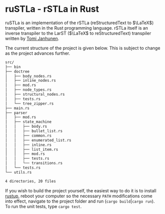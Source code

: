 # ruSTLa - rSTLa in Rust

ruSTLa is an implementation of the rSTLa
(reStructuredText to $`\LaTeX`$) transpiler,
written in the Rust programming language.
rSTLa itself is an inverse transpiler to the LarST ($`\LaTeX`$ to reStructuredText) transpiler written by [Tomi Janhunen](https://www.tuni.fi/fi/tomi-janhunen).

The current structure of the project is given below.
This is subject to change as the project advances further.
```bash
src/
├── bin
├── doctree
│   ├── body_nodes.rs
│   ├── inline_nodes.rs
│   ├── mod.rs
│   ├── node_types.rs
│   ├── structural_nodes.rs
│   ├── tests.rs
│   └── tree_zipper.rs
├── main.rs
├── parser
│   ├── mod.rs
│   ├── state_machine
│   │   ├── body.rs
│   │   ├── bullet_list.rs
│   │   ├── common.rs
│   │   ├── enumerated_list.rs
│   │   ├── inline.rs
│   │   ├── list_item.rs
│   │   ├── mod.rs
│   │   ├── tests.rs
│   │   └── transitions.rs
│   └── tests.rs
└── utils.rs

4 directories, 20 files
```
If you wish to build the project yourself, the easiest way to do it is to install [rustup](https://rustup.rs/), reboot your computer so the necessary `PATH` modifications come into effect, navigate to the project folder and run (`cargo build`|`cargo run`). To run the unit tests, type `cargo test`.